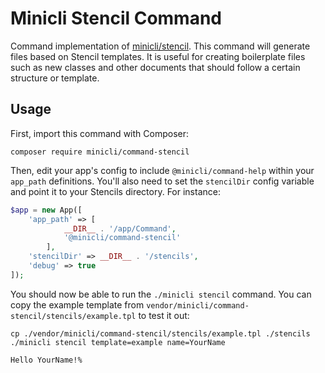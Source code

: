# Minicli Stencil Command

Command implementation of [minicli/stencil](https://github.com/minicli/stencil). This command will generate files based on Stencil templates. It is useful for creating boilerplate files such as new classes and other documents that should follow a certain structure or template.

## Usage

First, import this command with Composer:

```shell
composer require minicli/command-stencil
```

Then, edit your app's config to include `@minicli/command-help` within your `app_path` definitions. 
You'll also need to set the `stencilDir` config variable and point it to your Stencils directory. For instance:

```php
$app = new App([
    'app_path' => [
            __DIR__ . '/app/Command',
            '@minicli/command-stencil'
        ],
    'stencilDir' => __DIR__ . '/stencils',
    'debug' => true
]);
```

You should now be able to run the `./minicli stencil` command. You can copy the example template from `vendor/minicli/command-stencil/stencils/example.tpl` to test it out:

```shell
cp ./vendor/minicli/command-stencil/stencils/example.tpl ./stencils
./minicli stencil template=example name=YourName
```
```shell
Hello YourName!% 
```
